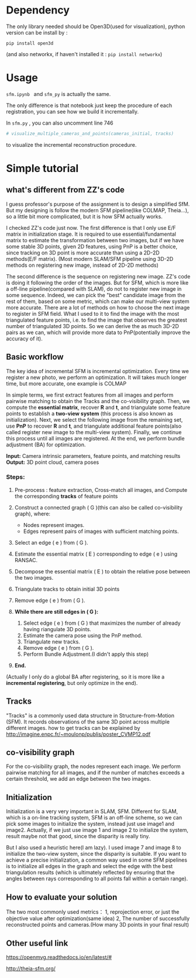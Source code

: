 # Dependency

The only library needed should be Open3D(used for visualization), python version can be install by : 

`pip install open3d`

(and also networkx, if haven't installed it : `pip install networkx`)

# Usage

`sfm.ipynb ` and `sfm_py` is actually the same.

The only difference is that notebook just keep the procedure of each registration, you can see how we build it incrementally.

In `sfm.py` , you can also uncomment line 746

```python
# visualize_multiple_cameras_and_points(cameras_initial, tracks)
```

to visualize the incremental reconstruction procedure.

# Simple tutorial 

## what's different from ZZ's code

I guess professor's purpose of the assignment is to design a simplified SfM. But my designing is follow the modern SFM pipeline(like COLMAP, Theia...), so a little bit more complicated, but it is how SFM actually works.

I checked ZZ's code just now. The first difference is that I only use E/F matrix in initialization stage. It is required to use essential/fundamental matrix to estimate the transformation between two images, but if we have some stable 3D points, given 2D features, using PnP is a better choice, since tracking on 3D point is more accurate than using a 2D-2D methods(E/F matrix). (Most modern SLAM/SFM pipeline using 3D-2D methods on registering new image, instead of 2D-2D methods)

The second difference is the sequence on registering new image. ZZ's code is doing it following the order of the images. But for SFM, which is more like a off-line pipeline(compared with SLAM), do not to register new  image in some sequence. Indeed, we can pick the "best" candidate image from the rest of them, based on some metric, which can make our multi-view system more accurate. There are a lot of methods on how to choose the next image to register in SFM field. What I used to it to find the image with the most triangulated feature points, i.e. to find the image that observes the greatest number of triangulated 3D points. So we can derive the as much 3D-2D pairs as we can, which will provide more data to PnP(potentially improve the accuracy of it).

## Basic workflow

The key idea of incremental SFM is incremental optimization. Every time we register a new photo, we perform an optimization. It will takes much longer time, but more accurate, one example is COLMAP

In simple terms, we first extract features from all images and perform pairwise matching to obtain the Tracks and the co-visibility graph. Then, we compute the **essential matrix**, recover **R** and **t**, and triangulate some feature points to establish a **two-view system** (this process is also known as initialization). Next, we select the following image from the remaining set, use **PnP** to recover **R** and **t**, and triangulate additional feature points(also called register new image to the multi-view system).
Finally, we continue this process until all images are registered. At the end, we perform bundle adjustment (BA) for optimization.

**Input:** Camera intrinsic parameters, feature points, and matching results  
**Output:** 3D point cloud, camera poses  

### Steps:

1. Pre-process : feature extraction, Cross-match all images, and Compute the corresponding **tracks** of feature points
2. Construct a connected graph \( G \)(this can also be called co-visibility graph), where:
   - Nodes represent images.
   - Edges represent pairs of images with sufficient matching points.
3. Select an edge \( e \) from \( G \).
4. Estimate the essential matrix \( E \) corresponding to edge \( e \) using RANSAC.
5. Decompose the essential matrix \( E \) to obtain the relative pose between the two images.
6. Triangulate tracks to obtain initial 3D points
7. Remove edge \( e \) from \( G \).

8. **While there are still edges in \( G \):**
   1. Select edge \( e \) from \( G \) that maximizes the number of already having riangulate 3D points.
   2. Estimate the camera pose using the PnP method.
   3. Triangulate new tracks.
   4. Remove edge \( e \) from \( G \).
   5. Perform Bundle Adjustment.(I didn't apply this step)
9. **End.**

(Actually I only do a global BA after registering, so it is more like a **incremental registering**, but only optimize in the end).

## Tracks
"Tracks" is a commonly used data structure in Structure-from-Motion (SFM). It records observations of the same 3D point across multiple different images.
how to get tracks can be explained by http://imagine.enpc.fr/~moulonp/publis/poster_CVMP12.pdf 

## co-visibility graph

For the co-visibility graph, the nodes represent each image. We perform pairwise matching for all images, and if the number of matches exceeds a certain threshold, we add an edge between the two images.

## Initialization

Initialization is a very very important in SLAM, SFM. Different for SLAM, which is a on-line tracking system, SFM is an off-line scheme, so we can pick some images to initialize the system, instead just use image1 and image2.
Actually, if we just use image 1 and image 2 to initialize the system, result maybe not that good, since the disparity is really tiny.

But I also used a heuristic here(I am lazy). I used image 7 and image 8 to initialize the two-view system, since the disparity is suitable. 
If you want to achieve a precise initialization, a common way used in some SFM pipelines is to initialize all edges in the graph and select the edge with the best triangulation results (which is ultimately reflected by ensuring that the angles between rays corresponding to all points fall within a certain range).
## How to evaluate your solution
The two most commonly used metrics：
1, reprojection error, or just the objective value after optimization(same idea)
2, The number of successfully reconstructed points and cameras.(How many 3D points in your final result)

## Other useful link

https://openmvg.readthedocs.io/en/latest/#

http://theia-sfm.org/

